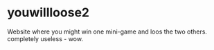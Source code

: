 # youwillloose2
Website where you might win one mini-game and loos the two others. completely useless - wow.
